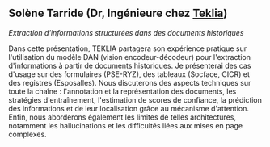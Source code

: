 ## Solène Tarride (Dr, Ingénieure chez [Teklia](https://teklia.com/))

*Extraction d'informations structurées dans des documents 
historiques*

Dans cette présentation, TEKLIA partagera son expérience 
pratique sur l'utilisation du modèle DAN (vision encodeur-décodeur) pour 
l'extraction d'informations à partir de documents historiques. Je 
présenterai des cas d'usage sur des formulaires (PSE-RYZ), des tableaux 
(Socface, CICR) et des registres (Esposalles). Nous discuterons des 
aspects techniques sur toute la chaîne : l'annotation et la 
représentation des documents, les stratégies d'entraînement, 
l'estimation de scores de confiance, la prédiction des informations et 
de leur localisation grâce au mécanisme d'attention. Enfin, nous 
aborderons également les limites de telles architectures, notamment les 
hallucinations et les difficultés liées aux mises en page complexes.